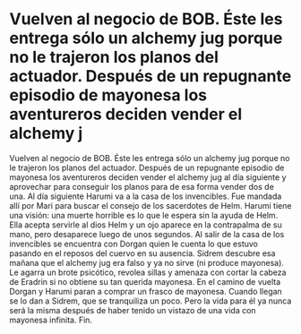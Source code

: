 # Vuelven al negocio de BOB. Éste les entrega sólo un alchemy jug porque no le trajeron los planos del actuador. Después de un repugnante episodio de mayonesa los aventureros deciden vender el alchemy j

Vuelven al negocio de BOB. Éste les entrega sólo un alchemy jug porque no le trajeron los planos del actuador. Después de un repugnante episodio de mayonesa los aventureros deciden vender el alchemy jug al día siguiente y aprovechar para conseguir los planos para de esa forma vender dos de una. 
Al día siguiente Harumi va a la casa de los invencibles. Fue mandada allí por Mari para buscar el consejo de los sacerdotes de Helm. Harumi tiene una visión: una muerte horrible es lo que le espera sin la ayuda de Helm. Ella acepta servirle al dios Helm y un ojo aparece en la contrapalma de su mano, pero desaparece luego de unos segundos. Al salir de la casa de los invencibles se encuentra con Dorgan quien le cuenta lo que estuvo pasando en el reposos del cuervo en su ausencia.
Sidrem descubre esa mañana que el alchemy jug era falso y ya no sirve (ni produce mayonesa). Le agarra un brote psicótico, revolea sillas y amenaza con cortar la cabeza de Eradrin si no obtiene su tan querida mayonesa.
En el camino de vuelta Dorgan y Harumi paran a comprar un frasco de mayonesa. Cuando llegan se lo dan a Sidrem, que se tranquiliza un poco. Pero la vida para él ya nunca será la misma después de haber tenido un vistazo de una vida con mayonesa infinita.
Fin.

